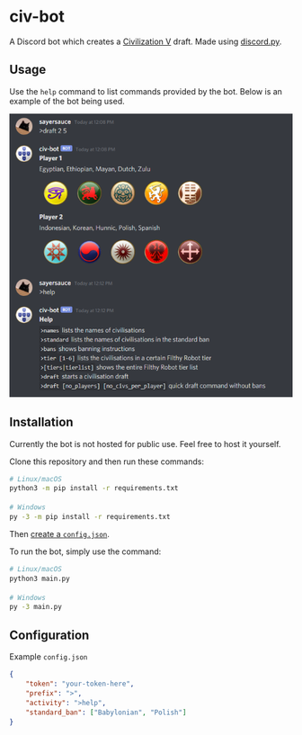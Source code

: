 # civ-bot
A Discord bot which creates a [Civilization V](https://en.wikipedia.org/wiki/Civilization_V "Civilization V's Wikipedia Page") draft. Made using [discord.py](https://github.com/Rapptz/discord.py "Discord.py's GitHub Page").

## Usage
Use the `help` command to list commands provided by the bot. Below is an example of the bot being used.

![Example Draft Command](docs/images/example.png)

## Installation
Currently the bot is not hosted for public use. Feel free to host it yourself.

Clone this repository and then run these commands:
```sh
# Linux/macOS
python3 -m pip install -r requirements.txt

# Windows
py -3 -m pip install -r requirements.txt
```

Then [create a `config.json`](#configuration).

To run the bot, simply use the command:
```sh
# Linux/macOS
python3 main.py

# Windows
py -3 main.py
```

## Configuration
Example `config.json`
```json 
{
    "token": "your-token-here",
    "prefix": ">",
    "activity": ">help",
    "standard_ban": ["Babylonian", "Polish"]
}
```
